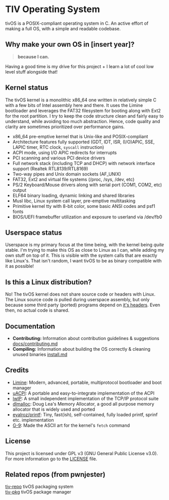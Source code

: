 # TIV Operating System
tivOS is a POSIX-compliant operating system in C. An active effort of making a full OS, with a simple and readable codebase.

## Why make your own OS in [insert year]?
> **because I can.**

Having a good time is my drive for this project + I learn a lot of cool low level stuff alongside that! 

## Kernel status
The tivOS kernel is a monolithic x86_64 one written in relatively simple C with a few bits of Intel assembly here and there. It uses the Limine bootloader and leverages the FAT32 filesystem for booting along with Ext2 for the root partition. I try to keep the code structure clean and fairly easy to understand, while avoiding too much abstraction. Hence, code quality and clarity are sometimes prioritized over performance gains.

- x86_64 pre-emptive kernel that is Unix-like and POSIX-compliant
- Architecture features fully supported (GDT, IDT, ISR, (I/O)APIC, SSE, LAPIC timer, RTC clock, `syscall` instruction)
- ACPI mode, using I/O APIC redirects for interrupts
- PCI scanning and various PCI device drivers
- Full network stack (including TCP and DHCP) with network interface support (Realtek RTL8139/RTL8169)
- Two-way pipes and Unix domain sockets (AF_UNIX)
- FAT32, Ext2 and virtual file systems (/proc, /sys, /dev, etc)
- PS/2 Keyboard/Mouse drivers along with serial port (COM1, COM2, etc) output
- ELF64 binary loading, dynamic linking and shared libraries
- Musl libc, Linux system call layer, pre-emptive multitasking
- Primitive kernel tty with 8-bit color, some basic ANSI codes and psf1 fonts
- BIOS/UEFI framebuffer utilization and exposure to userland via /dev/fb0

## Userspace status
Userspace is my primary focus at the time being, with the kernel being *quite* stable. I'm trying to make this OS as close to Linux as I can, while adding my own stuff on top of it. This is visible with the system calls that are exactly like Linux's. That isn't random, I want tivOS to be as binary compatible with it as possible!

## Is this a Linux distribution?
No! The tivOS kernel does not share source code or headers with Linux. The Linux source code *is* pulled during userspace assembly, but only because some third party (ported) programs depend on [it's headers](https://wiki.gentoo.org/wiki/Linux-headers). Even then, no actual code is shared.

## Documentation
- **Contributing:** Information about contribution guidelines & suggestions [docs/contributing.md](docs/contributing.md)
- **Compiling:** Information about building the OS correctly & cleaning unused binaries [install.md](docs/install.md)

## Credits
- [Limine](https://github.com/limine-bootloader/limine): Modern, advanced, portable, multiprotocol bootloader and boot manager
- [uACPI](https://github.com/uACPI/uACPI): A portable and easy-to-integrate implementation of the ACPI
- [lwIP](https://savannah.nongnu.org/projects/lwip/): A small independent implementation of the TCP/IP protocol suite 
- [dlmalloc](https://gee.cs.oswego.edu/pub/misc/): Doug Lea's Memory Allocator, a good all purpose memory allocator that is widely used and ported
- [eyalroz/printf](https://github.com/eyalroz/printf): Tiny, fast(ish), self-contained, fully loaded printf, sprinf etc. implementation
- [G-9](https://nr9.online/): Made the ASCII art for the kernel's `fetch` command

## License
This project is licensed under GPL v3 (GNU General Public License v3.0). For more information go to the [LICENSE](LICENSE) file.

## Related repos (from pwnjester)
[tiv-repo](https://github.com/pwnjester/tiv-repo) tivOS packaging system  
[tiv-pkg](https://github.com/pwnjester/tiv-pkg) tivOS package manager  
